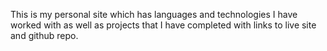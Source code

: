 This is my personal site which has languages and technologies I have worked with as well as projects that I have completed with links to live site and github repo.
